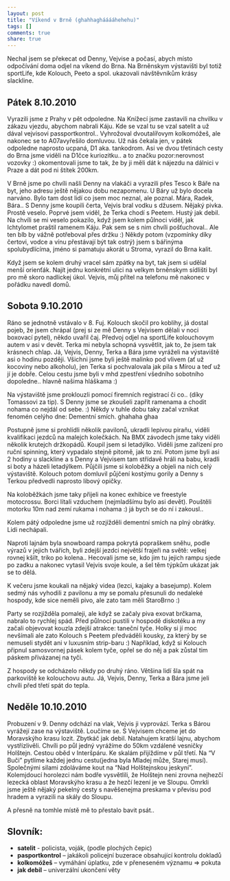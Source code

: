 ```yaml
---
layout: post
title: "Víkend v Brně (ghahhaghááááhehehu)"
tags: [] 
comments: true 
share: true 
---
```

Nechal jsem se překecat od Denny, Vejvise a počasí, abych místo odpočívání doma odjel na víkend do Brna. Na Brněnskym výstavišti byl totiž sportLife, kde Kolouch, Peeto a spol. ukazovali návštěvníkům krásy slackline.

## Pátek 8.10.2010

Vyrazili jsme z Prahy v pět odpoledne. Na Knížecí jsme zastavili na chvilku v zákazu vjezdu, abychom nabrali Káju. Kde se vzal tu se vzal satelit a už dával vejvisovi passportkontrol.. Vyhrožoval dvoutalířovym kolkomóžeš, ale nakonec se to A07avyřešilo domluvou. Už nás čekala jen, v pátek odpoledne naprosto ucpaná, D1 aka. tankodrom. Asi ve dvou třetinách cesty do Brna jsme viděli na D1čce kuriozitku.. a to značku pozor:nerovnost vozovky :) okomentovali jsme to tak, že by ji měli dát k nájezdu na dálnici v Praze a dát pod ni štítek 200km.

V Brně jsme po chvíli našli Denny na vlakáči a vyrazili přes Tesco k Báře na byt, jeho adresu ještě nějakou dobu nezapomenu. U Báry už bylo docela narváno. Bylo tam dost lidí co jsem moc neznal, ale poznal. Mára, Radek, Bára.. S Denny jsme koupili čerta, Vejvis bral vodku s džusem. Nějaký pivka. Prostě veselo. Poprvé jsem viděl, že Terka chodí s Peetem. Hustý jak debil. Na chvíli se mi veselo pokazilo, když jsem kolem půlnoci viděl, jak Ichtylomet praštil ramenem Káju. Pak sem se s nim chvíli pošťuchoval.. Ale ten blb by vážně potřeboval přes držku :) Někdy potom (vzpomínky díky čertovi, vodce a vínu přestávají být tak ostrý) jsem s bářinýma spolubydlícíma, jméno si pamatuju akorát u Stroma, vyrazil do Brna kalit.

Když jsem se kolem druhý vracel sám zpátky na byt, tak jsem si udělal menší orienťák. Najít jednu konkrétní ulici na velkym brněnskym sídlišti byl pro mě skoro nadlickej úkol. Vejvis, můj přítel na telefonu mě nakonec v pořádku navedl domů.

## Sobota 9.10.2010

Ráno se jednotně vstávalo v 8. Fuj. Kolouch skočil pro koblihy, já dostal pojeb, že jsem chrápal (prej si ze mě Denny s Vejvisem dělali v noci boxovací pytel), někdo uvařil čaj. Předvoj odjel na sportLife kolouchovym autem v asi v devět. Terka mi nebyla schopná vysvětlit, jak to, že jsem tak krásnech chlap. Já, Vejvis, Denny, Terka a Bára jsme vyráželi na výstaviště asi o hodinu později. Všichni jsme byli ještě malinko pod vlivem (ať už kocoviny nebo alkoholu), jen Terka si pochvalovala jak pila s Mírou a teď už jí je dobře. Celou cestu jsme byli v mhd zpestření všedního sobotního dopoledne.. hlavně našima hláškama :)

Na výstaviště jsme proklouzli pomocí firemních registrací či co.. (díky Tomassovi za tip). S Denny jsme se zkoušeli zapřít ramenama a chodit nohama co nejdál od sebe. :) Někdy v tuhle dobu taky začal vznikat fenomén celýho dne: Dementní smích. ghahaha ghaa

Postupně jsme si prohlídli několik pavilonů, ukradli lepivou piraňu, viděli kvalifikaci jezdců na malejch kolečkách. Na BMX závodech jsme taky viděli několik krutejch držkopádů. Koupil jsem si letadýlko. Viděli jsme zařízení pro ruční spinning, který vypadalo stejně pitomě, jak to zní. Potom jsme byli asi 2 hodiny u slackline a s Denny a Vejvisem tam střídavě hráli na babu, kradli si boty a házeli letadýlkem. Půjčili jsme si koloběžky a objeli na nich celý výstaviště. Kolouch potom domluvil půjčení kostýmu gorily a Denny s Terkou předvedli naprosto libový opičky.

Na koloběžkách jsme taky přijeli na konec exhibice ve freestyle motocrossu. Borci lítali vzduchem (nejmladšímu bylo asi devět). Pouštěli motorku 10m nad zemí rukama i nohama :) já bych se do ní i zakousl..

Kolem pátý odpoledne jsme už rozjížděli dementní smích na plný obrátky. Lidi nechápali.

Naproti lajnám byla snowboard rampa pokrytá popraškem sněhu, podle výrazů v jejich tvářích, byli zdejší jezdci největší frajeři na světě: velkej rovnej kšilt, triko po kolena.. Hecovali jsme se, kdo jim tu jejich rampu sjede po zadku a nakonec vytasil Vejvis svoje koule, a šel těm týpkům ukázat jak se to dělá.


K večeru jsme koukali na nějaký videa (lezci, kajaky a basejump). Kolem sedmý nás vyhodili z pavilonu a my se pomalu přesunuli do nedaleké hospody, kde sice neměli pivo, ale zato tam měli StaroBrno :)

Party se rozjížděla pomaleji, ale když se začaly piva exovat brčkama, nabralo to rychlej spád. Před půlnocí pustili v hospodě diskotéku a my začali objevovat kouzla zdejší atrakce: taneční tyče. Holky si jí moc nevšímali ale zato Kolouch s Peetem předváděli kousky, za který by se nemuseli stydět ani v luxusním strip-baru :) Například, když si Kolouch připnul samosvornej pásek kolem tyče, opřel se do něj a pak zůstal tim páskem přivázanej na tyči.

Z hospody se odcházelo někdy po druhý ráno. Většina lidí šla spát na parkoviště ke kolouchovu autu. Já, Vejvis, Denny, Terka a Bára jsme jeli chvíli před třetí spát do tepla.

## Neděle 10.10.2010

Probuzení v 9. Denny odchází na vlak, Vejvis ji vyprovází. Terka s Bárou vyrážejí zase na výstaviště. Loučíme se. S Vejvisem chceme jet do Moravskýho krasu lozit. Zbytkáč jak debil. Natahujem kratší lajnu, abychom vystřízlivěli. Chvíli po půl jedný vyrážíme do 50km vzdálené vesničky Holštejn. Cestou oběd v Interšpáru. Ke skalám přijíždíme v půl třetí. Na “V Buči” pytlíme každej jednu cestu(jedna byla Mladej může, Starej musí). Společnými silami zdoláváme kout na “Nad Holštejnskou jeskyní”. Kolemjdoucí horolezci nám bodře vysvětlili, že Holštejn neni zrovna nejhezčí lezecká oblast Moravskýho krasu a že hezčí lezení je ve Sloupu. Omrkli jsme ještě nějaký pekelný cesty s navěšenejma preskama v převisu pod hradem a vyrazili na skály do Sloupu.

A přesně na tomhle místě mě to přestalo bavit psát..

## Slovník:

* **satelit**  - policista, voják, (podle plochých čepic)
* **pasportkontrol** – jakákoli policejní buzerace obsahující kontrolu dokladů
* **kolkomóžeš** – vymáhání úplatku, zde v přeneseném významu => pokuta
* **jak debil** – univerzální ukončení věty